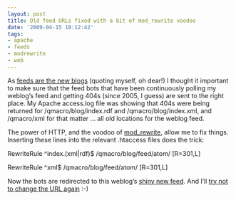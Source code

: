 ```yaml
---
layout: post
title: Old feed URLs fixed with a bit of mod_rewrite voodoo
date: '2009-04-15 18:12:42'
tags:
- apache
- feeds
- modrewrite
- web
---
```



As [feeds are the new blogs](http://identi.ca/notice/2941485) (quoting myself, oh dear!) I thought it important to make sure that the feed bots that have been continuously polling my weblog’s feed and getting 404s (since 2005, I guess) are sent to the right place. My Apache access.log file was showing that 404s were being returned for /qmacro/blog/index.rdf and /qmacro/blog/index.xml, and /qmacro/xml for that matter … all old locations for the weblog feed.

The power of HTTP, and the voodoo of [mod_rewrite](http://httpd.apache.org/docs/2.0/mod/mod_rewrite.html), allow me to fix things. Inserting these lines into the relevant .htaccess files does the trick:

RewriteRule ^index.(xml|rdf)$ /qmacro/blog/feed/atom/ [R=301,L]

RewriteRule ^xml$ /qmacro/blog/feed/atom/ [R=301,L]

Now the bots are redirected to this weblog’s [shiny new feed](http://www.pipetree.com/qmacro/blog/feed/atom/). And I’ll [try not to change the URL again](http://www.w3.org/Provider/Style/URI) :-)


